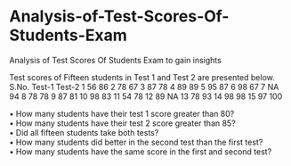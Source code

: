 # Analysis-of-Test-Scores-Of-Students-Exam
Analysis of Test Scores Of Students Exam to gain insights

Test scores of Fifteen students in Test 1 and Test 2 are presented below.
S.No.	Test-1	Test-2
1	56	86
2	78	67
3	87	78
4	89	89
5	95	87
6	98	67
7	NA	94
8	78	78
9	87	81
10	98	83
11	54	78
12	89	NA
13	78	93
14	98	98
15	97	100

•	How many students have their test 1 score greater than 80?<br>
•	How many students have their test 2 score greater than 85?<br>
•	Did all fifteen students take both tests?<br>
•	How many students did better in the second test than the first test?<br>
•	How many students have the same score in the first and second test?
